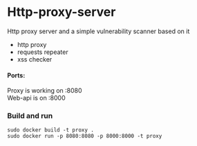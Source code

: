 # Http-proxy-server
Http proxy server and a simple vulnerability scanner based on it
- http proxy 
- requests repeater
- xss checker
#### Ports:
Proxy is working on :8080  
Web-api is on :8000

### Build and run
```
sudo docker build -t proxy .
sudo docker run -p 8080:8080 -p 8000:8000 -t proxy
```
